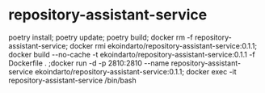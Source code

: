 # repository-assistant-service

poetry install; poetry update; poetry build; docker rm -f repository-assistant-service; docker rmi ekoindarto/repository-assistant-service:0.1.1;  docker build --no-cache -t ekoindarto/repository-assistant-service:0.1.1 -f Dockerfile . ;docker run -d -p 2810:2810 --name repository-assistant-service ekoindarto/repository-assistant-service:0.1.1; docker exec -it repository-assistant-service /bin/bash
